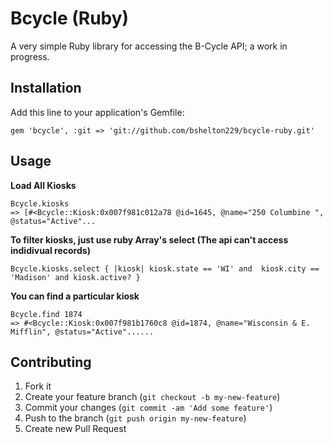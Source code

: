 # Bcycle (Ruby)

A very simple Ruby library for accessing the B-Cycle API; a work in progress.

## Installation

Add this line to your application's Gemfile:

    gem 'bcycle', :git => 'git://github.com/bshelton229/bcycle-ruby.git'

## Usage

**Load All Kiosks**

    Bcycle.kiosks
    => [#<Bcycle::Kiosk:0x007f981c012a78 @id=1645, @name="250 Columbine ", @status="Active"...

**To filter kiosks, just use ruby Array's select (The api can't access indidivual records)**

    Bcycle.kiosks.select { |kiosk| kiosk.state == 'WI' and  kiosk.city == 'Madison' and kiosk.active? }

**You can find a particular kiosk**

    Bcycle.find 1874
    => #<Bcycle::Kiosk:0x007f981b1760c8 @id=1874, @name="Wisconsin & E. Mifflin", @status="Active"......

## Contributing

1. Fork it
2. Create your feature branch (`git checkout -b my-new-feature`)
3. Commit your changes (`git commit -am 'Add some feature'`)
4. Push to the branch (`git push origin my-new-feature`)
5. Create new Pull Request
